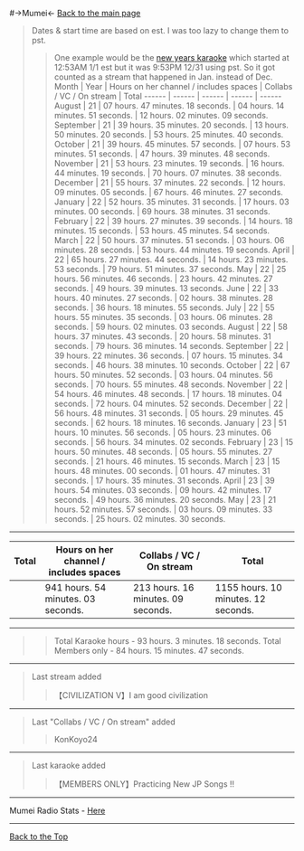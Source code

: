 #->Mumei<-
[Back to the main page](https://rentry.org/46mci)
>Dates & start time are based on est. I was too lazy to change them to pst. 
>>One example would be the [new years karaoke](https://holodex.net/watch/iSZfA1X-lzE) which started at 12:53AM 1/1 est but it was 9:53PM 12/31 using pst. So it got counted as a stream that happened in Jan. instead of Dec.
Month     | Year | Hours on her channel / includes spaces | Collabs / VC / On stream | Total
------    | ------ | ------ | ------ | ------
August    | 21 | 07 hours. 47 minutes. 18 seconds. | 04 hours. 14 minutes. 51 seconds. | 12 hours. 02 minutes. 09 seconds.
September | 21 | 39 hours. 35 minutes. 20 seconds. | 13 hours. 50 minutes. 20 seconds. | 53 hours. 25 minutes. 40 seconds.
October   | 21 | 39 hours. 45 minutes. 57 seconds. | 07 hours. 53 minutes. 51 seconds. | 47 hours. 39 minutes. 48 seconds.
November  | 21 | 53 hours. 23 minutes. 19 seconds. | 16 hours. 44 minutes. 19 seconds. | 70 hours. 07 minutes. 38 seconds.
December  | 21 | 55 hours. 37 minutes. 22 seconds. | 12 hours. 09 minutes. 05 seconds. | 67 hours. 46 minutes. 27 seconds.
January   | 22 | 52 hours. 35 minutes. 31 seconds. | 17 hours. 03 minutes. 00 seconds. | 69 hours. 38 minutes. 31 seconds.
February  | 22 | 39 hours. 27 minutes. 39 seconds. | 14 hours. 18 minutes. 15 seconds. | 53 hours. 45 minutes. 54 seconds.
March     | 22 | 50 hours. 37 minutes. 51 seconds. | 03 hours. 06 minutes. 28 seconds. | 53 hours. 44 minutes. 19 seconds.
April     | 22 | 65 hours. 27 minutes. 44 seconds. | 14 hours. 23 minutes. 53 seconds. | 79 hours. 51 minutes. 37 seconds.
May       | 22 | 25 hours. 56 minutes. 46 seconds. | 23 hours. 42 minutes. 27 seconds. | 49 hours. 39 minutes. 13 seconds.
June      | 22 | 33 hours. 40 minutes. 27 seconds. | 02 hours. 38 minutes. 28 seconds. | 36 hours. 18 minutes. 55 seconds.
July      | 22 | 55 hours. 55 minutes. 35 seconds. | 03 hours. 06 minutes. 28 seconds. | 59 hours. 02 minutes. 03 seconds.
August    | 22 | 58 hours. 37 minutes. 43 seconds. | 20 hours. 58 minutes. 31 seconds. | 79 hours. 36 minutes. 14 seconds.
September | 22 | 39 hours. 22 minutes. 36 seconds. | 07 hours. 15 minutes. 34 seconds. | 46 hours. 38 minutes. 10 seconds.
October   | 22 | 67 hours. 50 minutes. 52 seconds. | 03 hours. 04 minutes. 56 seconds. | 70 hours. 55 minutes. 48 seconds.
November  | 22 | 54 hours. 46 minutes. 48 seconds. | 17 hours. 18 minutes. 04 seconds. | 72 hours. 04 minutes. 52 seconds.
December  | 22 | 56 hours. 48 minutes. 31 seconds. | 05 hours. 29 minutes. 45 seconds. | 62 hours. 18 minutes. 16 seconds.
January   | 23 | 51 hours. 10 minutes. 56 seconds. | 05 hours. 23 minutes. 06 seconds. | 56 hours. 34 minutes. 02 seconds.
February  | 23 | 15 hours. 50 minutes. 48 seconds. | 05 hours. 55 minutes. 27 seconds. | 21 hours. 46 minutes. 15 seconds.
March     | 23 | 15 hours. 48 minutes. 00 seconds. | 01 hours. 47 minutes. 31 seconds.  | 17 hours. 35 minutes. 31 seconds.
April     | 23 | 39 hours. 54 minutes. 03 seconds. | 09 hours. 42 minutes. 17 seconds.  | 49 hours. 36 minutes. 20 seconds.
May      | 23 | 21 hours. 52 minutes. 57 seconds.  | 03 hours. 09 minutes. 33 seconds.  | 25 hours. 02 minutes. 30 seconds.

***



Total | Hours on her channel / includes spaces  | Collabs / VC / On stream | Total
------ | ------ | ------ | ------
	 | 941 hours. 54 minutes. 03 seconds. | 213 hours. 16 minutes. 09 seconds. | 1155 hours. 10 minutes. 12 seconds.

*** 
>>Total Karaoke hours - 93 hours. 3 minutes. 18 seconds.
>>Total Members only - 84 hours. 15 minutes. 47 seconds.
***
>Last stream added
>>【CIVILIZATION V】I am good civilization
***
>Last "Collabs / VC / On stream" added
>>KonKoyo24
***
>Last karaoke added
>>【MEMBERS ONLY】Practicing New JP Songs !!
***

Mumei Radio Stats - [Here](https://rentry.org/Mumei-Radio#mumei-radio-stats)

***
[Back to the Top](https://rentry.org/99h7e)
